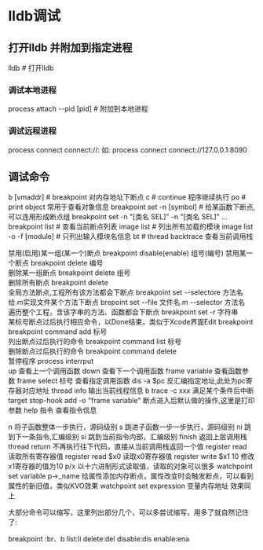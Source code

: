# lldb调试

## 打开lldb 并附加到指定进程
lldb                        # 打开lldb				        
### 调试本地进程
process attach --pid [pid]	# 附加到本地进程
### 调试远程进程
process connect connect://<host>:<port>
如:
process connect connect://127.0.0.1:8090

## 调试命令
b [vmaddr]	                # breakpoint 对内存地址下断点
c	                        # continue 程序继续执行
po                          # print object 常用于查看对象信息
breakpoint set -n [symbol]  # 给某函数下断点,可以连用形成断点组 breakpoint set -n "[类名 SEL]" -n "[类名 SEL]" ...
breakpoint list             # 查看当前断点列表
image list	                # 列出所有加载的模块
image list -o -f [module]	# 只列出输入模块名信息
bt	                        # thread backtrace 查看当前调用栈



禁用(启用)某一组(某一个)断点
breakpoint disable(enable)  组号(编号)
禁用某一个断点
breakpoint delete  编号	        
删除某一组断点
breakpoint delete  组号	        
删除所有断点
breakpoint delete	            
全局方法断点,工程所有该方法都会下断点
breakpoint set --selectore 方法名	
给.m实现文件某个方法下断点
brepoint set --file 文件名.m --selector 方法名	
遍历整个工程，含该字串的方法、函数都会下断点
breakpoint set -r 字符串	
某标号断点过后执行相应命令，以Done结束，类似于Xcode界面Edit breakpoint
breakpoint command add 标号	
列出断点过后执行的命令
breakpoint command list 标号	
删除断点过后执行的命令
breakpoint command delete	
暂停程序
process interrput	
up	查看上一个调用函数
down	查看下一个调用函数
frame variable	查看函数参数
frame select 标号	查看指定调用函数
dis -a $pc	反汇编指定地址,此处为pc寄存器对应地址
thread info	输出当前线程信息
b trace -c xxx	满足某个条件后中断
target stop-hook add -o "frame variable"	断点进入后默认做的操作,这里是打印参数
help 指令	查看指令信息

n	将子函数整体一步执行，源码级别
s	跳进子函数一步一步执行，源码级别
ni	跳到下一条指令,汇编级别
si	跳到当前指令内部，汇编级别
finish	返回上层调用栈
thread return	不再执行往下代码，直接从当前调用栈返回一个值
register read	读取所有寄存器值
register read $x0	读取x0寄存器值
register write $x1 10	修改x1寄存器的值为10
p/x	以十六进制形式读取值，读取的对象可以很多
watchpoint set variable p->_name	给属性添加内存断点，属性改变时会触发断点，可以看到属性的新旧值，类似KVO效果
watchpoint set expression 变量内存地址	效果同上

大部分命令可以缩写，这里列出部分几个，可以多尝试缩写，用多了就自然记住了:

breakpoint :br、b
list:li
delete:del
disable:dis
enable:ena
